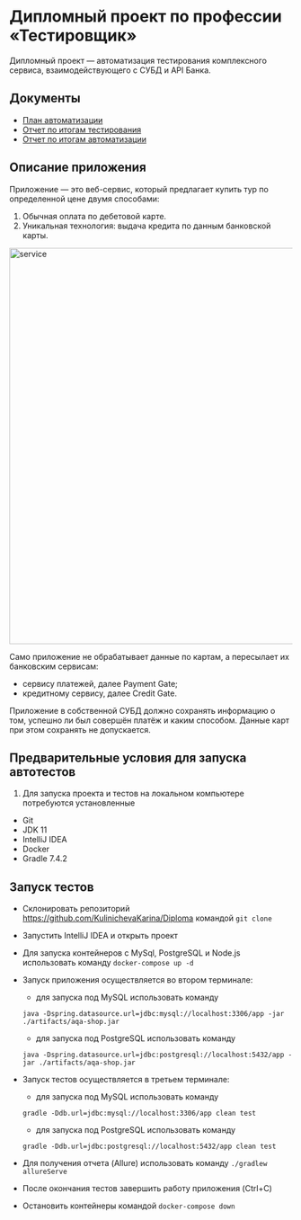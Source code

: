 # Дипломный проект по профессии «Тестировщик»


Дипломный проект — автоматизация тестирования комплексного сервиса, взаимодействующего с СУБД и API Банка.


## Документы
* [План автоматизации](https://github.com/KulinichevaKarina/Diploma/blob/master/Plan.md) 
* [Отчет по итогам тестирования](https://github.com/KulinichevaKarina/Diploma/blob/master/Report.md) 
* [Отчет по итогам автоматизации](https://github.com/KulinichevaKarina/Diploma/blob/master/Summary.md) 


## Описание приложения

Приложение — это веб-сервис, который предлагает купить тур по определенной цене двумя способами:


1. Обычная оплата по дебетовой карте.
2. Уникальная технология: выдача кредита по данным банковской карты.




<img width="705" alt="service" src="https://github.com/KulinichevaKarina/Diploma/assets/128910247/583b48e4-82f2-4303-ad1f-9a3561328c1b">





Само приложение не обрабатывает данные по картам, а пересылает их банковским сервисам:
* сервису платежей, далее Payment Gate;
* кредитному сервису, далее Credit Gate.


 Приложение в собственной СУБД должно сохранять информацию о том, успешно ли был совершён платёж и каким способом. Данные карт при этом сохранять не допускается.


 ## Предварительные условия для запуска автотестов


1. Для запуска проекта и тестов на локальном компьютере потребуются установленные 
* Git
* JDK 11
* IntelliJ IDEA
* Docker
* Gradle 7.4.2

## Запуск тестов


* Склонировать репозиторий https://github.com/KulinichevaKarina/Diploma командой `git clone`
* Запустить IntelliJ IDEA и открыть проект
* Для запуска контейнеров с MySql, PostgreSQL и Node.js использовать команду `docker-compose up -d`
* Запуск приложения осуществляется во втором терминале:
    * для запуска под MySQL использовать команду 
    ```
    java -Dspring.datasource.url=jdbc:mysql://localhost:3306/app -jar ./artifacts/aqa-shop.jar
    ```
    * для запуска под PostgreSQL использовать команду 
    ```
    java -Dspring.datasource.url=jdbc:postgresql://localhost:5432/app -jar ./artifacts/aqa-shop.jar
    ```
* Запуск тестов осуществляется в третьем терминале:
   * для запуска под MySQL использовать команду 
   ```
   gradle -Ddb.url=jdbc:mysql://localhost:3306/app clean test
   ```
   * для запуска под PostgreSQL использовать команду 
   ```
   gradle -Ddb.url=jdbc:postgresql://localhost:5432/app clean test
   ```
    
* Для получения отчета (Allure) использовать команду `./gradlew allureServe`
* После окончания тестов завершить работу приложения (Ctrl+C)
* Остановить контейнеры командой `docker-compose down`
